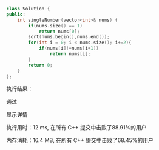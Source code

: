 ```c++
class Solution {
public:
    int singleNumber(vector<int>& nums) {
        if(nums.size() == 1)
            return nums[0];
        sort(nums.begin(),nums.end());
        for(int i = 0; i < nums.size(); i+=2){
            if(nums[i]!=nums[i+1])
                return nums[i];
        }
        return 0;
    }
};
```

执行结果：

通过

显示详情

执行用时：12 ms, 在所有 C++ 提交中击败了88.91%的用户

内存消耗：16.4 MB, 在所有 C++ 提交中击败了68.45%的用户